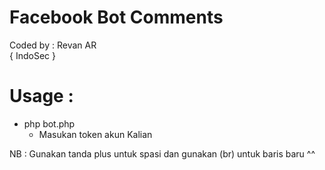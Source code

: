 # Facebook Bot Comments
Coded by : Revan AR <br />
{ IndoSec }<br />
# Usage :
- php bot.php
    - Masukan token akun Kalian
    
NB : Gunakan tanda plus untuk spasi dan gunakan (br) untuk baris baru ^^
